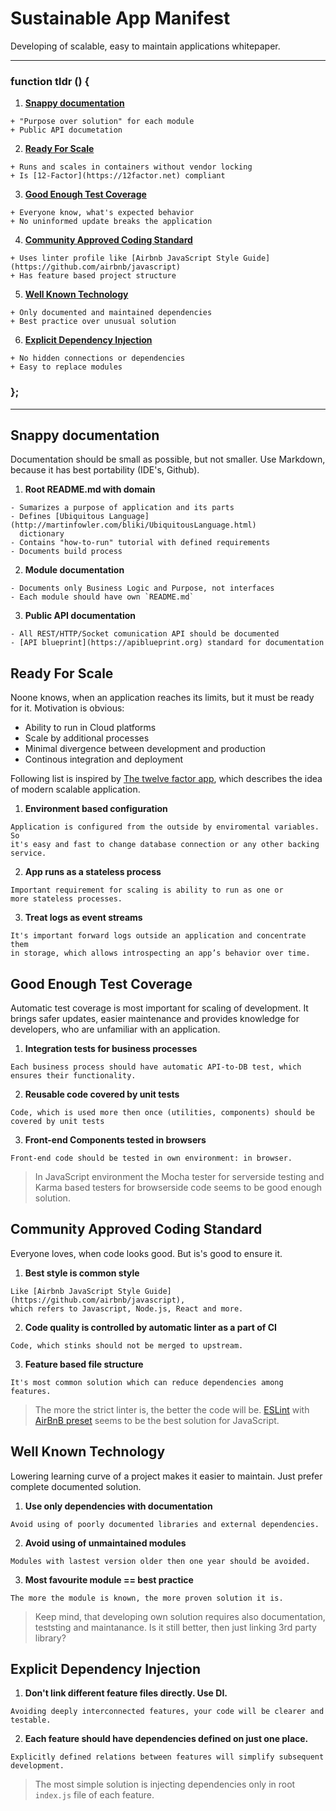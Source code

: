 # Sustainable App Manifest

Developing of scalable, easy to maintain applications whitepaper.

-------------------------

### function tldr () {

  1. [**Snappy documentation**](#snappy-documentation)

    + "Purpose over solution" for each module
    + Public API documetation

  2. [**Ready For Scale**](#ready-for-scale)

    + Runs and scales in containers without vendor locking
    + Is [12-Factor](https://12factor.net) compliant

  3. [**Good Enough Test Coverage**](#good-enough-test-coverage)

    + Everyone know, what's expected behavior
    + No uninformed update breaks the application

  4. [**Community Approved Coding Standard**](#community-approved-coding-standard)

    + Uses linter profile like [Airbnb JavaScript Style Guide](https://github.com/airbnb/javascript)
    + Has feature based project structure

  5. [**Well Known Technology**](#well-known-technology)

    + Only documented and maintained dependencies
    + Best practice over unusual solution

  6. [**Explicit Dependency Injection**](#explicit-dependency-ijection)

    + No hidden connections or dependencies
    + Easy to replace modules

### };

-------------------------

## Snappy documentation

  Documentation should be small as possible, but not smaller. Use Markdown,
  because it has best portability (IDE's, Github).

  1. **Root README.md with domain**

    - Sumarizes a purpose of application and its parts
    - Defines [Ubiquitous Language](http://martinfowler.com/bliki/UbiquitousLanguage.html)
      dictionary
    - Contains "how-to-run" tutorial with defined requirements
    - Documents build process

  2. **Module documentation**

    - Documents only Business Logic and Purpose, not interfaces
    - Each module should have own `README.md`

  3. **Public API documentation**

    - All REST/HTTP/Socket comunication API should be documented
    - [API blueprint](https://apiblueprint.org) standard for documentation


## Ready For Scale

  Noone knows, when an application reaches its limits, but it must be ready
  for it. Motivation is obvious:

  - Ability to run in Cloud platforms
  - Scale by additional processes
  - Minimal divergence between development and production
  - Continous integration and deployment


  Following list is inspired by [The twelve factor app](https://12factor.net),
  which describes the idea of modern scalable application.

  1. **Environment based configuration**

    Application is configured from the outside by enviromental variables. So
    it's easy and fast to change database connection or any other backing service.

  2. **App runs as a stateless process**

    Important requirement for scaling is ability to run as one or
    more stateless processes.

  3. **Treat logs as event streams**

    It's important forward logs outside an application and concentrate them
    in storage, which allows introspecting an app’s behavior over time.


## Good Enough Test Coverage

  Automatic test coverage is most important for scaling of development. It brings safer updates,
  easier maintenance and provides knowledge for developers, who are unfamiliar
  with an application.

  1. **Integration tests for business processes**

    Each business process should have automatic API-to-DB test, which
    ensures their functionality.

  2. **Reusable code covered by unit tests**

    Code, which is used more then once (utilities, components) should be
    covered by unit tests

  3. **Front-end Components tested in browsers**

    Front-end code should be tested in own environment: in browser.


  > In JavaScript environment the Mocha tester for serverside testing and
  > Karma based testers for browserside code seems to be good enough solution.

## Community Approved Coding Standard

  Everyone loves, when code looks good. But is's good to ensure it.

  1. **Best style is common style**

    Like [Airbnb JavaScript Style Guide](https://github.com/airbnb/javascript),
    which refers to Javascript, Node.js, React and more.

  2. **Code quality is controlled by automatic linter as a part of CI**

    Code, which stinks should not be merged to upstream.

  3. **Feature based file structure**

    It's most common solution which can reduce dependencies among features.


  > The more the strict linter is, the better the code will be.
  > [ESLint](http://eslint.org) with
  > [AirBnB preset](https://www.npmjs.com/package/eslint-config-airbnb)
  > seems to be the best solution for JavaScript.

## Well Known Technology

  Lowering learning curve of a project makes it easier to maintain. Just prefer
  complete documented solution.

  1. **Use only dependencies with documentation**

    Avoid using of poorly documented libraries and external dependencies.

  2. **Avoid using of unmaintained modules**

    Modules with lastest version older then one year should be avoided.

  3. **Most favourite module == best practice**

    The more the module is known, the more proven solution it is.


  > Keep mind, that developing own solution requires also documentation,
  > teststing and maintanance. Is it still better, then just linking
  > 3rd party library?

## Explicit Dependency Injection

  1. **Don't link different feature files directly. Use DI.**

    Avoiding deeply interconnected features, your code will be clearer and testable.

  2. **Each feature should have dependencies defined on just one place.**

    Explicitly defined relations between features will simplify subsequent development.


  > The most simple solution is injecting dependencies only in root `index.js` file
  > of each feature.


